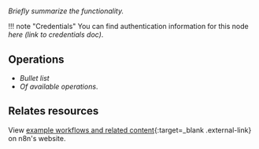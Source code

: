 <!--
# How to use this template

1. Make a new branch. If working on an internal ticket, include it at the start of the name. For example, DOC-123-feature-summary.
2. Create a new file, or find the file you want to edit, in integrations/builtin/core-nodes/. If creating a new file, pay attention to the naming conventions: it should match the node name in the codex file. For example, in the Item Lists node, the codex file (https://github.com/n8n-io/n8n/blob/master/packages/nodes-base/nodes/ItemLists/ItemLists.node.json) reads: `"node": "n8n-nodes-base.itemList"`. So the app node file name is n8n-nodes-base.itemList.
3. Copy the template into the file (don't copy this comment).
4. Placeholder text is in _italic_ or between <>. Make sure to replace it! 
5. Before publishing, delete any comments.

Use the style guide: https://github.com/n8n-io/n8n-docs/wiki
You can find more info on working with the docs project in the README: https://github.com/n8n-io/n8n-docs/blob/main/README.md

-->

<!-- 
The title should be the name of the node. Add "trigger" if it's a core trigger node. For example:
Item Lists
Local File trigger
-->
# <Name>

_Briefly summarize the functionality._


!!! note "Credentials"
    You can find authentication information for this node _here (link to credentials doc)_.

## Operations

* _Bullet list_
* _Of available operations_.

## Relates resources

<!-- add a link to the node page on n8n's website. For example: https://n8n.io/integrations/356-gmail/ -->
View [example workflows and related content](){:target=_blank .external-link} on n8n's website.



<!-- 
Add any other sections here. 
You should include: quirks, pain points, complex topics that trip people up
You should not include: basic usage examples
-->
